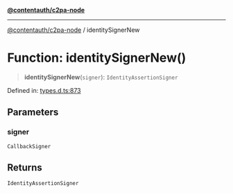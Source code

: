 [**@contentauth/c2pa-node**](../README.md)

***

[@contentauth/c2pa-node](../README.md) / identitySignerNew

# Function: identitySignerNew()

> **identitySignerNew**(`signer`): `IdentityAssertionSigner`

Defined in: [types.d.ts:873](https://github.com/contentauth/c2pa-node-v2/blob/92024140271b3589278f2b732abca2c4a33b231a/js-src/types.d.ts#L873)

## Parameters

### signer

`CallbackSigner`

## Returns

`IdentityAssertionSigner`
